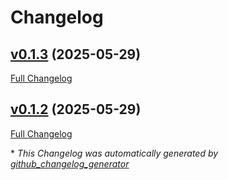 # Changelog

## [v0.1.3](https://github.com/6C656C65/pythonrunner/tree/v0.1.3) (2025-05-29)

[Full Changelog](https://github.com/6C656C65/pythonrunner/compare/v0.1.2...v0.1.3)

## [v0.1.2](https://github.com/6C656C65/pythonrunner/tree/v0.1.2) (2025-05-29)

[Full Changelog](https://github.com/6C656C65/pythonrunner/compare/f287e8044c0160b0eb75acd430bdc8044cc9bca2...v0.1.2)



\* *This Changelog was automatically generated by [github_changelog_generator](https://github.com/github-changelog-generator/github-changelog-generator)*
